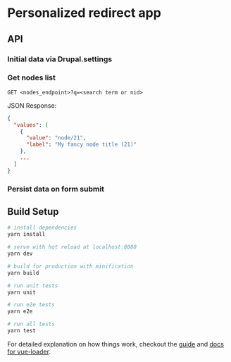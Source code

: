 # Personalized redirect app

## API

### Initial data via Drupal.settings

### Get nodes list
`GET <nodes_endpoint>?q=<search term or nid>`

JSON Response:
``` json
{
  "values": [
    {
      "value": "node/21",
      "label": "My fancy node title (21)"
    },
    ...
  ]
}
```

### Persist data on form submit


## Build Setup

``` bash
# install dependencies
yarn install

# serve with hot reload at localhost:8080
yarn dev

# build for production with minification
yarn build

# run unit tests
yarn unit

# run e2e tests
yarn e2e

# run all tests
yarn test
```

For detailed explanation on how things work, checkout the [guide](http://vuejs-templates.github.io/webpack/) and [docs for vue-loader](http://vuejs.github.io/vue-loader).
